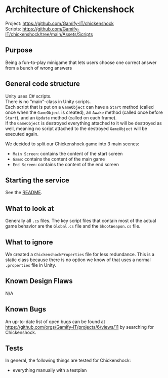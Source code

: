 # Architecture of Chickenshock

Project: <https://github.com/Gamify-IT/chickenshock> \
Scripts: <https://github.com/Gamify-IT/chickenshock/tree/main/Assets/Scripts>

## Purpose

Being a fun-to-play minigame that lets users choose one correct answer from a bunch of wrong answers

## General code structure

Unity uses C# scripts. \
There is no "main"-class in Unity scripts. \
Each script that is put on a `GameObject` can have a `Start` method (called once when the `GameObject` is created), an `Awake` method (called once before `Start`), and an `Update` method (called on each frame). \
If the `GameObject` is destroyed everything attached to it will be destroyed as well, meaning no script attached to the destroyed `GameObject` will be executed again.

We decided to split our Chickenshock game into 3 main scenes:

- `Main Screen`: contains the content of the start screen
- `Game`: contains the content of the main game
- `End Screen`: contains the content of the end screen

## Starting the service

See the [README](https://github.com/Gamify-IT/chickenshock#readme).

## What to look at

Generally all `.cs` files. 
The key script files that contain most of the actual game behavior are the `Global.cs` file and the `ShootWeapon.cs` file. 

## What to ignore

We created a `ChickenshockProperties` file for less redundance. 
This is a static class because there is no option we know of that uses a normal `.properties` file in Unity.

## Known Design Flaws

N/A

## Known Bugs

An up-to-date list of open bugs can be found at <https://github.com/orgs/Gamify-IT/projects/6/views/11> by searching for Chickenshock.

## Tests

In general, the following things are tested for Chickenshock:
- everything manually with a testplan
